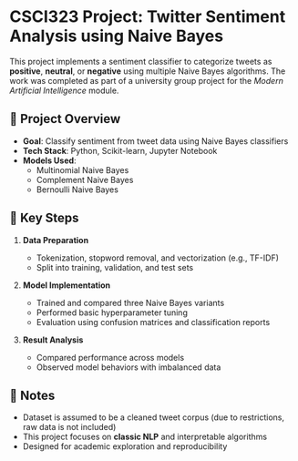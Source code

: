 # CSCI323 Project: Twitter Sentiment Analysis using Naive Bayes

This project implements a sentiment classifier to categorize tweets as **positive**, **neutral**, or **negative** using multiple Naive Bayes algorithms. The work was completed as part of a university group project for the *Modern Artificial Intelligence* module.

## 🧠 Project Overview
- **Goal**: Classify sentiment from tweet data using Naive Bayes classifiers
- **Tech Stack**: Python, Scikit-learn, Jupyter Notebook
- **Models Used**:
  - Multinomial Naive Bayes
  - Complement Naive Bayes
  - Bernoulli Naive Bayes

## 🧪 Key Steps
1. **Data Preparation**
   - Tokenization, stopword removal, and vectorization (e.g., TF-IDF)
   - Split into training, validation, and test sets

2. **Model Implementation**
   - Trained and compared three Naive Bayes variants
   - Performed basic hyperparameter tuning
   - Evaluation using confusion matrices and classification reports

3. **Result Analysis**
   - Compared performance across models
   - Observed model behaviors with imbalanced data

## 📌 Notes
- Dataset is assumed to be a cleaned tweet corpus (due to restrictions, raw data is not included)
- This project focuses on **classic NLP** and interpretable algorithms
- Designed for academic exploration and reproducibility
